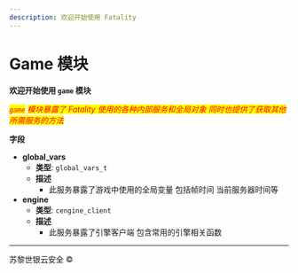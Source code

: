 ```yaml
---
description: 欢迎开始使用 Fatality
---
```


# Game 模块

**欢迎开始使用 `game` 模块**

_<mark style="color:red;">`game`</mark> <mark style="color:red;"></mark><mark style="color:red;">模块暴露了 Fatality 使用的各种内部服务和全局对象 同时也提供了获取其他所需服务的方法</mark>_



**字段**

* **global\_vars**
  * **类型**: `global_vars_t`
  * **描述**
    * 此服务暴露了游戏中使用的全局变量 包括帧时间 当前服务器时间等
* **engine**
  * **类型**: `cengine_client`
  * **描述**
    * 此服务暴露了引擎客户端 包含常用的引擎相关函数

***

苏黎世银云安全 ©
